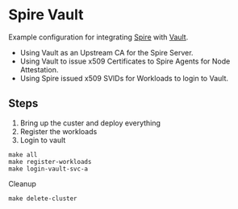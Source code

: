 # Spire Vault

Example configuration for integrating [Spire](https://spiffe.io/docs/latest/spire-about/) with
[Vault](https://www.vaultproject.io/).

* Using Vault as an Upstream CA for the Spire Server.
* Using Vault to issue x509 Certificates to Spire Agents for Node Attestation.
* Using Spire issued x509 SVIDs for Workloads to login to Vault.

## Steps

1. Bring up the custer and deploy everything
2. Register the workloads
3. Login to vault

```shell
make all
make register-workloads
make login-vault-svc-a
```

Cleanup

```shell
make delete-cluster
```
